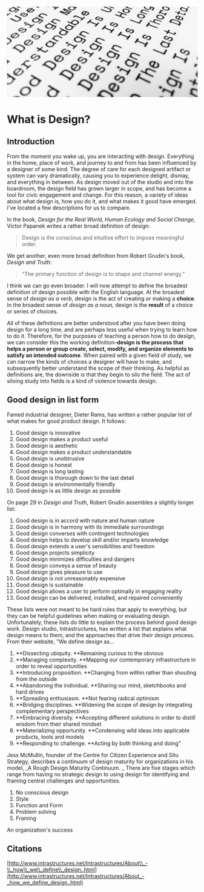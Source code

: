 ![](/assets/what-is-design@2x.jpg)

# What is Design?

## Introduction

From the moment you wake up, you are interacting with design. Everything in the home, place of work, and journey to and from has been influenced by a designer of some kind. The degree of care for each designed artifact or system can vary dramatically, causing you to experience delight, dismay, and everything in between. As design moved out of the studio and into the boardroom, the design field has grown larger in scope, and has become a tool for civic engagement and change. For this reason, a variety of ideas about what design is, how you do it, and what makes it good have emerged. I've located a few descriptions for us to compare.

In the book, _Design for the Real World, Human Ecology and Social Change_, Victor Papanek writes a rather broad definition of design:

> Design is the conscious and intuitive effort to impose meaningful order.

We get another, even more broad definition from Robert Grudin's book, _Design and Truth_:

> “The primary function of design is to shape and channel energy.”

I think we can go even broader. I will now attempt to define the broadest definition of design possible with the English language. At the broadest sense of _design as a verb_, design is the act of creating or making a **choice**. In the broadest sense of _design as a noun_, design is the **result** of a choice or series of choices.

All of these definitions are better understood after you have been doing design for a long time, and are perhaps less useful when trying to learn how to do it. Therefore, for the purposes of teaching a person how to do design, we can consider this the working definition–**design is the process that helps a person or group create, select, modify, and organize elements to satisfy an intended outcome**. When paired with a given field of study, we can narrow the kinds of choices a designer will have to make, and subsequently better understand the scope of their thinking. As helpful as definitions are, the downside is that they begin to silo the field. The act of siloing study into fields is a kind of violence towards design.

## Good design in list form

Famed industrial designer, Dieter Rams, has written a rather popular list of what makes for good product design. It follows:

1. Good design is innovative
2. Good design makes a product useful
3. Good design is aesthetic
4. Good design makes a product understandable
5. Good design is unobtrusive
6. Good design is honest
7. Good design is long lasting
8. Good design is thorough down to the last detail
9. Good design is environmentally friendly
10. Good design is as little design as possible

On page 29 in _Design and Truth_, Robert Grudin assembles a slightly longer list:

1. Good design is in accord with nature and human nature
2. Good design is in harmony with its immediate surroundings
3. Good design converses with contingent technologies
4. Good design helps to develop skill and/or imparts knowledge
5. Good design extends a user's sensibilities and freedom
6. Good design projects simplicity
7. Good design minimizes difficulties and dangers
8. Good design conveys a sense of beauty
9. Good design gives pleasure to use
10. Good design is not unreasonably expensive
11. Good design is sustainable
12. Good design allows a user to perform optimally in engaging reality
13. Good design can be delivered, installed, and repaired conveniently

These lists were not meant to be hard rules that apply to everything, but they can be helpful guidelines when making or evaluating design. Unfortunately, these lists do little to explain the process behind good design work. Design studio, Intrastructures, has written a list that explains what design means to them, and the approaches that drive their design process. From their website, "We define design as...

1. **Dissecting ubiquity. **Remaining curious to the obvious
2. **Managing complexity. **Mapping our contemporary infrastructure in order to reveal opportunities
3. **Introducing proposition. **Changing from within rather than shouting from the outside
4. **Abandoning the individual. **Sharing our mind, sketchbooks and hard drives
5. **Spreading enthusiasm. **Not fearing radical optimism
6. **Bridging disciplines. **Widening the scope of design by integrating complementary perspectives
7. **Embracing diversity. **Accepting different solutions in order to distill wisdom from their shared mindset
8. **Materializing opportunity. **Condensing wild ideas into applicable products, tools and models
9. **Responding to challenge. **Acting by both thinking and doing"

Jess McMullin, founder of the Centre for Citizen Experience and Situ Strategy, describes a continuum of design maturity for organizations in his model, _A Rough Design Maturity Continuum. _ There are five stages which range from having no strategic design to using design for identifying and framing central challenges and opportunities.

1. No conscious design
2. Style
3. Function and Form
4. Problem solving
5. Framing

An organization's success

## Citations

[http://www.intrastructures.net/Intrastructures/About\\_-\\_how\\_we\\_define\\_design..html](http://www.intrastructures.net/Intrastructures/About_-_how_we_define_design..html)

